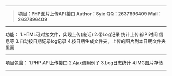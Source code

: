

------------

> **项目：PHP图片上传API接口**
> **Author：Syie**
> **QQ：2637896409**
> **Mail：2637896409**



------------


功能：
1.HTML可对接文件，实现上传(废话)
2.带Log记录 统计上传者IP 时间 信息等
3.自动按日期记录log记录
4.按日期生成文件夹，上传的图片到本日期文件夹里面


------------


项目包含：
1.PHP API上传接口
2.Ajax调用例子
3.Log日志统计
4.IMG图片存储


------------


